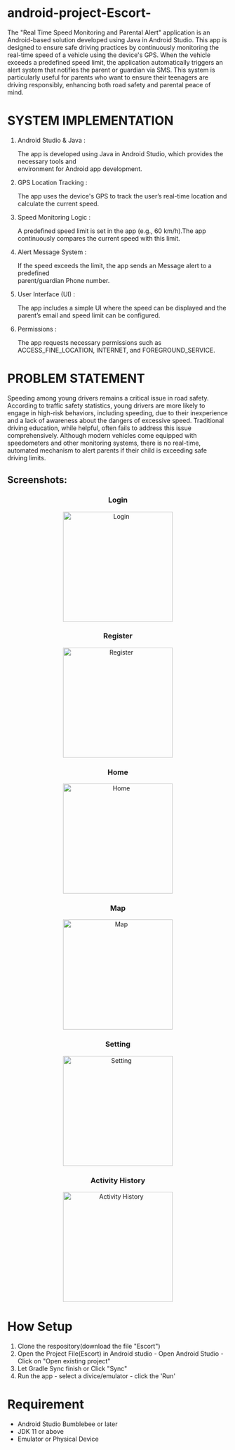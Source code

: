 # android-project-Escort-


The "Real Time Speed Monitoring and Parental Alert" application is an Android-based solution developed using Java in Android Studio. This app is designed to ensure safe driving practices by continuously monitoring the real-time speed of a vehicle using the device's GPS. When the vehicle exceeds a predefined speed limit, the application automatically triggers an alert system that notifies the parent or guardian via SMS. This system is particularly useful for parents who want to ensure their teenagers are driving responsibly, enhancing both road safety and parental peace of mind.

<h1>SYSTEM IMPLEMENTATION</h1>

1. Android Studio & Java :

    The app is developed using Java in Android Studio, which provides the necessary tools and  
    environment for Android app development.

2. GPS Location Tracking :

    The app uses the device's GPS to track the user’s real-time location and calculate the current 
    speed.

3. Speed Monitoring Logic :

    A predefined speed limit is set in the app (e.g., 60 km/h).The app continuously compares the 
    current speed with this limit.
   
5. Alert Message System :

    If the speed exceeds the limit, the app sends an Message alert to a predefined  
    parent/guardian Phone number.

6. User Interface (UI) :

    The app includes a simple UI where the speed can be displayed and the parent’s email and 
    speed limit can be configured.

7. Permissions :

    The app requests necessary permissions such as ACCESS_FINE_LOCATION, INTERNET, 
    and FOREGROUND_SERVICE.
   
<h1>PROBLEM STATEMENT</h1>

Speeding among young drivers remains a critical issue in road safety. According to traffic safety statistics, young drivers are more likely to engage in high-risk behaviors, including speeding, due to their inexperience and a lack of awareness about the dangers of excessive speed. Traditional driving education, while helpful, often fails to address this issue comprehensively. Although modern vehicles come equipped with speedometers and other monitoring systems, there is no real-time, automated mechanism to alert parents if their child is exceeding safe driving limits. 

<h2>Screenshots:</h2>
<center>
    
<h3>Login </h3>
    
<img src="https://github.com/Asaraf-dev/android-project-Escort-/blob/main/assets/Login_page.jpg" alt="Login" width="250"/>
    
<h3>Register </h3>

<img src="https://github.com/Asaraf-dev/android-project-Escort-/blob/main/assets/Register_page.jpg" alt="Register" width="250"/>

<h3>Home </h3>

<img src="https://github.com/Asaraf-dev/android-project-Escort-/blob/main/assets/Home_page.jpg" alt="Home" width="250"/>

<h3>Map </h3>

<img src="https://github.com/Asaraf-dev/android-project-Escort-/blob/main/assets/Map_page.jpg"  alt="Map" width="250"/>

<h3>Setting</h3>

<img src="https://github.com/Asaraf-dev/android-project-Escort-/blob/main/assets/Settings_page.jpg"  alt="Setting" width="250"/>

<h3>Activity History </h3>

<img src="https://github.com/Asaraf-dev/android-project-Escort-/blob/main/assets/Activity%20History.jpg"  alt="Activity History" width="250"/>
</center>

<h1>How Setup</h1>

1. Clone the respository(download the file "Escort")
2. Open the Project File(Escort) in Android studio
       - Open Android Studio
       - Click on "Open existing project"
3. Let Gradle Sync finish or Click "Sync"
4. Run the app
       - select a divice/emulator
       - click the 'Run'

<h1>Requirement</h1>

<ul class="disc">
    <li>Android Studio Bumblebee or later</li>
    <li>JDK 11 or above </li>
    <li>Emulator or Physical Device </li>
</ul>








